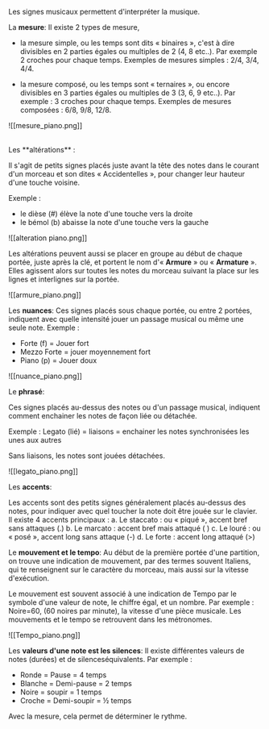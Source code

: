 Les signes musicaux permettent d'interpréter la musique. 

La **mesure**: 
Il existe 2 types de mesure, 
- la mesure simple, ou les temps sont dits « binaires », c'est à dire
divisibles en 2 parties égales ou multiples de 2 (4, 8 etc..). Par
exemple 2 croches pour chaque temps.
Exemples de mesures simples : 2/4, 3/4, 4/4.

- la mesure composé, ou les temps sont « ternaires », ou encore
divisibles en 3 parties égales ou multiples de 3 (3, 6, 9 etc..). Par
exemple : 3 croches pour chaque temps.
Exemples de mesures composées : 6/8, 9/8, 12/8.

![[mesure_piano.png]]

</br>
Les **altérations** : 

Il s'agit de petits signes placés juste avant la tête des notes dans le courant d'un morceau et son dites « Accidentelles », pour changer leur hauteur d'une touche voisine.

Exemple : 
- le dièse (#) élève la note d'une touche vers la droite
- le bémol (b) abaisse la note d'une touche vers la gauche

![[alteration piano.png]]

Les altérations peuvent aussi se placer en groupe au début de chaque portée, juste après la clé, et portent le nom d'« **Armure** » ou « **Armature** ». Elles agissent alors sur toutes les notes du morceau suivant la place sur les lignes et interlignes sur la portée.

![[armure_piano.png]]



Les **nuances**:
Ces signes placés sous chaque portée, ou entre 2 portées, indiquent avec quelle intensité jouer un passage musical ou même une seule note.
Exemple : 
- Forte (f) = Jouer fort
- Mezzo Forte = jouer moyennement fort
- Piano (p) = Jouer doux


![[nuance_piano.png]]


Le **phrasé**: 

Ces signes placés au-dessus des notes ou d'un passage musical, indiquent comment enchainer les notes de façon liée ou détachée.

Exemple : Legato (lié) = liaisons = enchainer les notes synchronisées les unes aux autres

Sans liaisons, les notes sont jouées détachées.

![[legato_piano.png]]



Les **accents**:

Les accents sont des petits signes généralement placés au-dessus des notes, pour indiquer avec quel toucher la note doit être jouée sur le clavier.
Il existe 4 accents principaux :
a. Le staccato : ou « piqué », accent bref sans attaques (.)
b. Le marcato : accent bref mais attaqué ( )
c. Le louré : ou « posé », accent long sans attaque (-)
d. Le forte : accent long attaqué (>)


Le **mouvement et le tempo**:
Au début de la première portée d'une partition, on trouve une indication de mouvement, par des termes souvent Italiens, qui te renseignent sur le caractère du morceau, mais aussi sur la vitesse d'exécution.

Le mouvement est souvent associé à une indication de Tempo par le symbole d'une valeur de note, le chiffre égal, et un nombre.
Par exemple : Noire=60, (60 noires par minute), la vitesse d'une pièce musicale.
Les mouvements et le tempo se retrouvent dans les métronomes.

![[Tempo_piano.png]]


Les **valeurs d'une note est les silences**:
Il existe différentes valeurs de notes (durées) et de silenceséquivalents.
Par exemple :
- Ronde = Pause = 4 temps
- Blanche = Demi-pause = 2 temps
- Noire = soupir = 1 temps
- Croche = Demi-soupir = ½ temps

Avec la mesure, cela permet de déterminer le rythme. 


